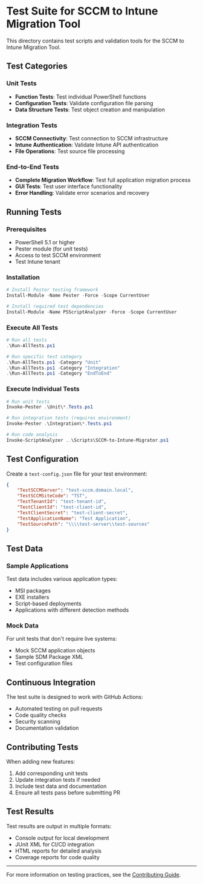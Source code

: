 # Test Suite for SCCM to Intune Migration Tool

This directory contains test scripts and validation tools for the SCCM to Intune Migration Tool.

## Test Categories

### Unit Tests
- **Function Tests**: Test individual PowerShell functions
- **Configuration Tests**: Validate configuration file parsing
- **Data Structure Tests**: Test object creation and manipulation

### Integration Tests
- **SCCM Connectivity**: Test connection to SCCM infrastructure
- **Intune Authentication**: Validate Intune API authentication
- **File Operations**: Test source file processing

### End-to-End Tests
- **Complete Migration Workflow**: Test full application migration process
- **GUI Tests**: Test user interface functionality
- **Error Handling**: Validate error scenarios and recovery

## Running Tests

### Prerequisites
- PowerShell 5.1 or higher
- Pester module (for unit tests)
- Access to test SCCM environment
- Test Intune tenant

### Installation
```powershell
# Install Pester testing framework
Install-Module -Name Pester -Force -Scope CurrentUser

# Install required test dependencies
Install-Module -Name PSScriptAnalyzer -Force -Scope CurrentUser
```

### Execute All Tests
```powershell
# Run all tests
.\Run-AllTests.ps1

# Run specific test category
.\Run-AllTests.ps1 -Category "Unit"
.\Run-AllTests.ps1 -Category "Integration"
.\Run-AllTests.ps1 -Category "EndToEnd"
```

### Execute Individual Tests
```powershell
# Run unit tests
Invoke-Pester .\Unit\*.Tests.ps1

# Run integration tests (requires environment)
Invoke-Pester .\Integration\*.Tests.ps1

# Run code analysis
Invoke-ScriptAnalyzer ..\Scripts\SCCM-to-Intune-Migrator.ps1
```

## Test Configuration

Create a `test-config.json` file for your test environment:

```json
{
    "TestSCCMServer": "test-sccm.domain.local",
    "TestSCCMSiteCode": "TST",
    "TestTenantId": "test-tenant-id",
    "TestClientId": "test-client-id",
    "TestClientSecret": "test-client-secret",
    "TestApplicationName": "Test Application",
    "TestSourcePath": "\\\\test-server\\test-sources"
}
```

## Test Data

### Sample Applications
Test data includes various application types:
- MSI packages
- EXE installers
- Script-based deployments
- Applications with different detection methods

### Mock Data
For unit tests that don't require live systems:
- Mock SCCM application objects
- Sample SDM Package XML
- Test configuration files

## Continuous Integration

The test suite is designed to work with GitHub Actions:
- Automated testing on pull requests
- Code quality checks
- Security scanning
- Documentation validation

## Contributing Tests

When adding new features:
1. Add corresponding unit tests
2. Update integration tests if needed
3. Include test data and documentation
4. Ensure all tests pass before submitting PR

## Test Results

Test results are output in multiple formats:
- Console output for local development
- JUnit XML for CI/CD integration
- HTML reports for detailed analysis
- Coverage reports for code quality

---

For more information on testing practices, see the [Contributing Guide](../CONTRIBUTING.md).

